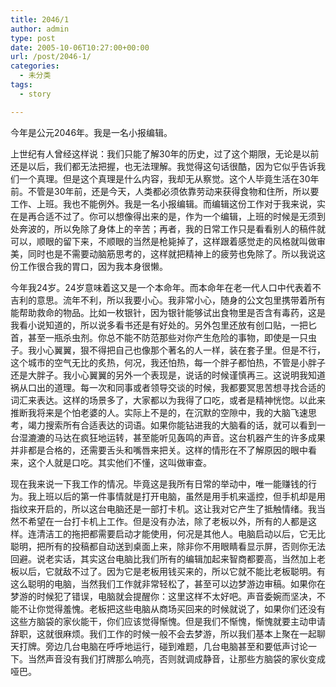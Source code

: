 ```yaml
---
title: 2046/1
author: admin
type: post
date: 2005-10-06T10:27:00+00:00
url: /post/2046-1/
categories:
  - 未分类
tags:
  - story

---
```

今年是公元2046年。我是一名小报编辑。

上世纪有人曾经这样说：我们只能了解30年的历史，过了这个期限，无论是以前还是以后，我们都无法把握，也无法理解。我觉得这句话很酷，因为它似乎告诉我们一个真理。但是这个真理是什么内容，我却无从察觉。这个人毕竟生活在30年前。不管是30年前，还是今天，人类都必须依靠劳动来获得食物和住所，所以要工作、上班。我也不能例外。我是一名小报编辑。而编辑这份工作对于我来说，实在是再合适不过了。你可以想像得出来的是，作为一个编辑，上班的时候是无须到处奔波的，所以免除了身体上的辛苦；再者，我的日常工作只是看看别人的稿件就可以，顺眼的留下来，不顺眼的当然是枪毙掉了，这样跟着感觉走的风格就叫做审美，同时也是不需要动脑筋思考的，这样就把精神上的疲劳也免除了。所以我说这份工作很合我的胃口，因为我本身很懒。

今年我24岁。24岁意味着这又是一个本命年。而本命年在老一代人口中代表着不吉利的意思。流年不利，所以我要小心。我非常小心，随身的公文包里携带着所有能帮助救命的物品。比如一枚银针，因为银针能够试出食物里是否含有毒药，这是我看小说知道的，所以说多看书还是有好处的。另外包里还放有创口贴，一把匕首，甚至一瓶杀虫剂。你总不能不防范那些对你产生危险的事物，即使是一只虫子。我小心翼翼，狠不得把自己也像那个著名的人一样，装在套子里。但是不行，这个城市的空气无比的炙热，何况，我还怕热，每一个胖子都怕热，不管是小胖子还是大胖子。我小心翼翼的另外一个表现是，说话的时候谨慎再三。这说明我知道祸从口出的道理。每一次和同事或者领导交谈的时候，我都要冥思苦想寻找合适的词汇来表达。这样的场景多了，大家都以为我得了口吃，或者是精神恍惚。以此来推断我将来是个怕老婆的人。实际上不是的，在沉默的空隙中，我的大脑飞速思考，竭力搜索所有合适表达的词语。如果你能钻进我的大脑看的话，就可以看到一台湿漉漉的马达在疯狂地运转，甚至能听见轰鸣的声音。这台机器产生的许多成果并非都是合格的，还需要舌头和嘴唇来把关。这样的情形在不了解原因的眼中看来，这个人就是口吃。其实他们不懂，这叫做审查。

现在我来说一下我工作的情况。毕竟这是我所有日常的举动中，唯一能赚钱的行为。我上班以后的第一件事情就是打开电脑，虽然是用手机来遥控，但手机却是用指纹来开启的，所以这台电脑还是一部打卡机。这让我对它产生了抵触情绪。我当然不希望在一台打卡机上工作。但是没有办法，除了老板以外，所有的人都是这样。连清洁工的拖把都需要启动才能使用，何况是其他人。电脑启动以后，它无比聪明，把所有的投稿都自动送到桌面上来，除非你不用眼睛看显示屏，否则你无法回避。说老实话，其实这台电脑比我们所有的编辑加起来智商都要高，当然加上老板以后，它就敌不过了。因为它是老板用钱买来的，所以它就不能比老板聪明。有这么聪明的电脑，当然我们工作就非常轻松了，甚至可以边梦游边审稿。如果你在梦游的时候犯了错误，电脑就会提醒你：这里这样不太好吧。声音委婉而坚决，不能不让你觉得羞愧。老板把这些电脑从商场买回来的时候就说了，如果你们还没有这些方脑袋的家伙能干，你们应该觉得惭愧。但是我们不惭愧，惭愧就要主动申请辞职，这就很麻烦。我们工作的时候一般不会去梦游，所以我们基本上聚在一起聊天打牌。旁边几台电脑在呼呼地运行，碰到难题，几台电脑甚至和要低声讨论一下。当然声音没有我们打牌那么响亮，否则就调成静音，让那些方脑袋的家伙变成哑巴。
